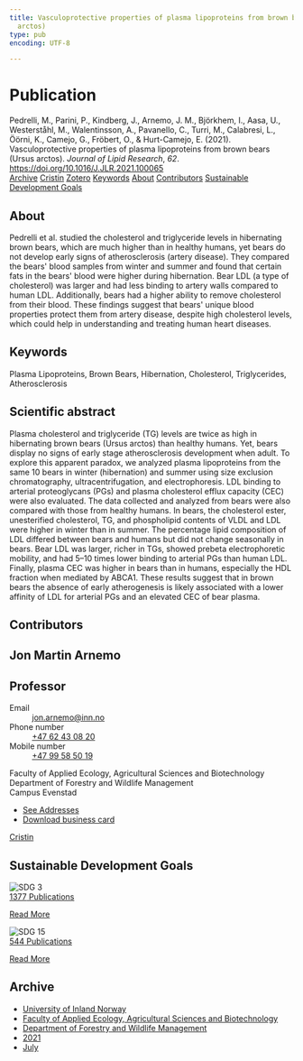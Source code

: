 ```yaml
---
title: Vasculoprotective properties of plasma lipoproteins from brown bears (Ursus
  arctos)
type: pub
encoding: UTF-8

---
```

<h1>Publication</h1>
<article id="csl-bib-container-URP4HSC4" class="csl-bib-container">
  <div class="csl-bib-body"> <div class="csl-entry">Pedrelli, M., Parini, P., Kindberg, J., Arnemo, J. M., Björkhem, I., Aasa, U., Westerståhl, M., Walentinsson, A., Pavanello, C., Turri, M., Calabresi, L., Öörni, K., Camejo, G., Fröbert, O., &#38; Hurt-Camejo, E. (2021). Vasculoprotective properties of plasma lipoproteins from brown bears (Ursus arctos). <i>Journal of Lipid Research</i>, <i>62</i>. <a href="https://doi.org/10.1016/J.JLR.2021.100065">https://doi.org/10.1016/J.JLR.2021.100065</a></div> </div>
  <div class="csl-bib-buttons">
    <a href="#taxonomy-article-URP4HSC4" alt="archive" class="csl-bib-button">Archive</a>
    <a href="https://app.cristin.no/results/show.jsf?id=1921885" alt="Cristin" class="csl-bib-button">Cristin</a>
    <a href="http://zotero.org/groups/5881554/items/URP4HSC4" alt="Zotero" class="csl-bib-button">Zotero</a>
    <a href="#keywords-article-URP4HSC4" alt="keywords" class="csl-bib-button">Keywords</a>
    <a href="#about-article-URP4HSC4" alt="about_pub" class="csl-bib-button">About</a>
    <a href="#contributors-article-URP4HSC4" alt="contributors" class="csl-bib-button">Contributors</a>
    <a href="#sdg-article-URP4HSC4" alt="sdg" class="csl-bib-button">Sustainable Development Goals</a>
  </div>
  <div id="csl-bib-meta-container-URP4HSC4"></div>
</article>
<div id="csl-bib-meta-URP4HSC4" class="csl-bib-meta">
  <article id="about-article-URP4HSC4" class="about_pub-article">
    <h1>About</h1>
    Pedrelli et al. studied the cholesterol and triglyceride levels in hibernating brown bears, which are much higher than in healthy humans, yet bears do not develop early signs of atherosclerosis (artery disease). They compared the bears' blood samples from winter and summer and found that certain fats in the bears' blood were higher during hibernation. Bear LDL (a type of cholesterol) was larger and had less binding to artery walls compared to human LDL. Additionally, bears had a higher ability to remove cholesterol from their blood. These findings suggest that bears' unique blood properties protect them from artery disease, despite high cholesterol levels, which could help in understanding and treating human heart diseases.
  </article>
  <article id="keywords-article-URP4HSC4" class="keywords-article">
    <h1>Keywords</h1>
    Plasma Lipoproteins, Brown Bears, Hibernation, Cholesterol, Triglycerides, Atherosclerosis
  </article>
  <article id="abstract-article-URP4HSC4" class="abstract-article">
    <h1>Scientific abstract</h1>
    Plasma cholesterol and triglyceride (TG) levels are twice as high in hibernating brown bears (Ursus arctos) than healthy humans. Yet, bears display no signs of early stage atherosclerosis development when adult. To explore this apparent paradox, we analyzed plasma lipoproteins from the same 10 bears in winter (hibernation) and summer using size exclusion chromatography, ultracentrifugation, and electrophoresis. LDL binding to arterial proteoglycans (PGs) and plasma cholesterol efflux capacity (CEC) were also evaluated. The data collected and analyzed from bears were also compared with those from healthy humans. In bears, the cholesterol ester, unesterified cholesterol, TG, and phospholipid contents of VLDL and LDL were higher in winter than in summer. The percentage lipid composition of LDL differed between bears and humans but did not change seasonally in bears. Bear LDL was larger, richer in TGs, showed prebeta electrophoretic mobility, and had 5–10 times lower binding to arterial PGs than human LDL. Finally, plasma CEC was higher in bears than in humans, especially the HDL fraction when mediated by ABCA1. These results suggest that in brown bears the absence of early atherogenesis is likely associated with a lower affinity of LDL for arterial PGs and an elevated CEC of bear plasma.
  </article>
  <article id="contributors-article-URP4HSC4" class="contributors-article">
    <h1>Contributors</h1>
    <div class="personas"> <div class="vrtx-hinn-person-card"> <div class="photo"> <i class="lar la-user-circle missing-person"></i> </div> <div class="info"> <hgroup><h1>Jon Martin Arnemo</h1> <h2>Professor</h2> </hgroup><dl> <dt>Email</dt> <dd> <a href="mailto:jon.arnemo@inn.no">jon.arnemo@inn.no</a> </dd> <dt>Phone number</dt> <dd><a href="tel:+4762430820"> +47 62 43 08 20 </a></dd> <dt>Mobile number</dt> <dd><a href="tel:+4799585019"> +47 99 58 50 19 </a></dd> </dl> <p> Faculty of Applied Ecology, Agricultural Sciences and Biotechnology<br> Department of Forestry and Wildlife Management<br> Campus Evenstad </p> <ul class="vrtx-hinn-links"> <li><a href="https://www.inn.no/english/find-an-employee/jon-arnemo.html#vrtx-hinn-addresses">See Addresses</a></li> <li><a href="https://www.inn.no/english/find-an-employee/jon-arnemo.html?vrtx=vcf">Download business card</a></li> </ul> </div> </div> <a href="https://app.cristin.no/persons/show.jsf?id=328246" alt="Cristin URL" class="personas-cristin">Cristin</a> </div>
  </article>
  <article id="sdg-article-URP4HSC4" class="sdg-article">
    <h1>Sustainable Development Goals</h1>
    <div class="sdg-container"><div id="sdg3" class="sdg">
        <img src="{{< params subfolder >}}images/sdg/sdg03_en.png" class="image" alt="SDG 3">
        <div class="sdg-overlay">
          <a href="{{< params subfolder >}}en/archive/?sdg=3#archive" class="sdg-publication-count"><span>1377</span> Publications</a>
          <p><a href="https://sdgs.un.org/goals/goal3" class="sdg-read-more">Read More</a></p>
        </div>
      </div> <div id="sdg15" class="sdg">
        <img src="{{< params subfolder >}}images/sdg/sdg15_en.png" class="image" alt="SDG 15">
        <div class="sdg-overlay">
          <a href="{{< params subfolder >}}en/archive/?sdg=15#archive" class="sdg-publication-count"><span>544</span> Publications</a>
          <p><a href="https://sdgs.un.org/goals/goal15" class="sdg-read-more">Read More</a></p>
        </div>
      </div></div>
  </article>
  <article id="taxonomy-article-URP4HSC4" class="taxonomy-article">
    <h1>Archive</h1>
    <ul>
      <li><a href="{{< params subfolder >}}en/archive/?key=3DCRN523">University of Inland Norway</a></li>
      <li><a href="{{< params subfolder >}}en/archive/?key=T77LXH6D">Faculty of Applied Ecology, Agricultural Sciences and Biotechnology</a></li>
      <li><a href="{{< params subfolder >}}en/archive/?key=7TRARPE3">Department of Forestry and Wildlife Management</a></li>
      <li><a href="{{< params subfolder >}}en/archive/?key=5LT6Q2XL">2021</a></li>
      <li><a href="{{< params subfolder >}}en/archive/?key=3BIKDGX3">July</a></li>
    </ul>
  </article>
</div>
